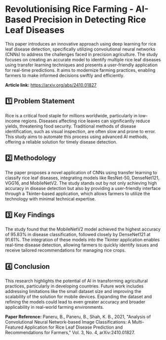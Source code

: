 # Revolutionising Rice Farming - AI-Based Precision in Detecting Rice Leaf Diseases

This paper introduces an innovative approach using deep learning for rice leaf disease detection, specifically utilizing convolutional neural networks (CNNs) to address the challenges faced in precision agriculture. The study focuses on creating an accurate model to identify multiple rice leaf diseases using transfer learning techniques and presents a user-friendly application for real-time predictions. It aims to modernize farming practices, enabling farmers to make informed decisions swiftly and efficiently.

**Article link:** https://arxiv.org/abs/2410.01827

## 1️⃣ Problem Statement
Rice is a critical food staple for millions worldwide, particularly in low-income regions. Diseases affecting rice leaves can significantly reduce yields, threatening food security. Traditional methods of disease identification, such as visual inspection, are often slow and prone to error. This study aims to automate this process using advanced AI methods, offering a reliable solution for timely disease detection.

## 2️⃣ Methodology
The paper proposes a novel application of CNNs using transfer learning to classify rice leaf diseases, integrating models like ResNet-50, DenseNet121, VGG16, and MobileNetV2. The study stands out by not only achieving high accuracy in disease detection but also by providing a user-friendly interface through a Tkinter-based application, which allows farmers to utilize the technology with minimal technical expertise.

## 3️⃣ Key Findings
The study found that the MobileNetV2 model achieved the highest accuracy of 95.83% in disease classification, followed closely by DenseNet121 at 91.61%. The integration of these models into the Tkinter application enables real-time disease detection, allowing farmers to quickly identify issues and receive tailored recommendations for managing rice crops.

## 4️⃣ Conclusion
This research highlights the potential of AI in transforming agricultural practices, particularly in developing countries. Future work includes addressing limitations like the small dataset size and improving the scalability of the solution for mobile devices. Expanding the dataset and refining the models could lead to even greater accuracy and broader applicability in real-world farming environments.

**Paper Reference:** Paneru, B., Paneru, B., Shah, K. B., 2021, "Analysis of Convolutional Neural Network-based Image Classifications: A Multi-Featured Application for Rice Leaf Disease Prediction and Recommendations for Farmers," Vol. 3, No. 4, arXiv:2410.01827.

